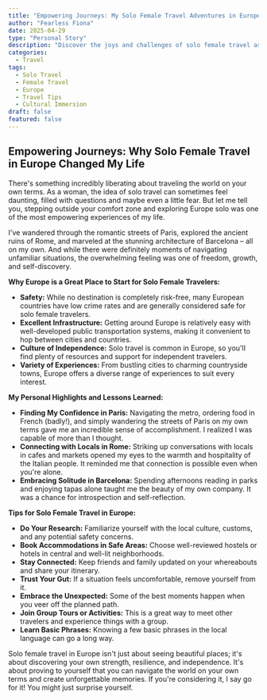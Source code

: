 ```yaml
---
title: "Empowering Journeys: My Solo Female Travel Adventures in Europe"
author: "Fearless Fiona"
date: 2025-04-29
type: "Personal Story"
description: "Discover the joys and challenges of solo female travel as I recount my experiences exploring the charming cities and historical sites of Europe."
categories:
  - Travel
tags:
  - Solo Travel
  - Female Travel
  - Europe
  - Travel Tips
  - Cultural Immersion
draft: false
featured: false
---
```


## Empowering Journeys: Why Solo Female Travel in Europe Changed My Life

There's something incredibly liberating about traveling the world on your own terms. As a woman, the idea of solo travel can sometimes feel daunting, filled with questions and maybe even a little fear. But let me tell you, stepping outside your comfort zone and exploring Europe solo was one of the most empowering experiences of my life.

I've wandered through the romantic streets of Paris, explored the ancient ruins of Rome, and marveled at the stunning architecture of Barcelona – all on my own. And while there were definitely moments of navigating unfamiliar situations, the overwhelming feeling was one of freedom, growth, and self-discovery.

**Why Europe is a Great Place to Start for Solo Female Travelers:**

* **Safety:** While no destination is completely risk-free, many European countries have low crime rates and are generally considered safe for solo female travelers.
* **Excellent Infrastructure:** Getting around Europe is relatively easy with well-developed public transportation systems, making it convenient to hop between cities and countries.
* **Culture of Independence:** Solo travel is common in Europe, so you'll find plenty of resources and support for independent travelers.
* **Variety of Experiences:** From bustling cities to charming countryside towns, Europe offers a diverse range of experiences to suit every interest.

**My Personal Highlights and Lessons Learned:**

* **Finding My Confidence in Paris:** Navigating the metro, ordering food in French (badly!), and simply wandering the streets of Paris on my own terms gave me an incredible sense of accomplishment. I realized I was capable of more than I thought.
* **Connecting with Locals in Rome:** Striking up conversations with locals in cafes and markets opened my eyes to the warmth and hospitality of the Italian people. It reminded me that connection is possible even when you're alone.
* **Embracing Solitude in Barcelona:** Spending afternoons reading in parks and enjoying tapas alone taught me the beauty of my own company. It was a chance for introspection and self-reflection.

**Tips for Solo Female Travel in Europe:**

* **Do Your Research:** Familiarize yourself with the local culture, customs, and any potential safety concerns.
* **Book Accommodations in Safe Areas:** Choose well-reviewed hostels or hotels in central and well-lit neighborhoods.
* **Stay Connected:** Keep friends and family updated on your whereabouts and share your itinerary.
* **Trust Your Gut:** If a situation feels uncomfortable, remove yourself from it.
* **Embrace the Unexpected:** Some of the best moments happen when you veer off the planned path.
* **Join Group Tours or Activities:** This is a great way to meet other travelers and experience things with a group.
* **Learn Basic Phrases:** Knowing a few basic phrases in the local language can go a long way.

Solo female travel in Europe isn't just about seeing beautiful places; it's about discovering your own strength, resilience, and independence. It's about proving to yourself that you can navigate the world on your own terms and create unforgettable memories. If you're considering it, I say go for it! You might just surprise yourself.
